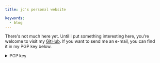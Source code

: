 ```yaml
---
title: jc's personal website

keywords:
  - blog
---
```


There's not much here yet. Until I put something interesting here, you're
welcome to visit my [GitHub](https://github.com/jchristgit). If you want to send
me an e-mail, you can find it in my PGP key below.


<details>
  <summary>PGP key</summary>
```
  -----BEGIN PGP PUBLIC KEY BLOCK-----

  mQINBFsNVqEBEADhR9WtIWIk2b2iAuw7nEhCUqyOyicJOSONSxmePVZM30t4tZ9Z
  VGeDRzxdO0abxxzVDMCZJXDjn6Uen83EEDdAzaXrMBiaMg4ChpPBIQ8c7hEjn3xk
  eM+bLTRlnOLY/QGP+853uu137/pSyEFE2lW4KsdGLqBa2Zd3yr1Cmj4NWuY5YAoM
  5yGSGXwefEnbvx/uXSUVGi7428e4L31SME0k+TQoAPwREqUxUWPEZJ9qru6bahkb
  VFyUGo+WOTovS2Fgldvb9qrCFkBRt72B22kgROawmE1xsuOyJfypfeoS/Ww0fOZp
  wCzVLHuMNbUhuinPZ9zk71FZV5m0yNmFxz/kSl7BHqBauiZiHmyBbrB01edszO6M
  xneRAtBV/CBWdHWvFLYlCNwYv7E4D5mi09eAuW0G98OnO3Qk8GH59wLpeh+pKOcQ
  cyxpUVu74YraCRgKgRcgu3fI7VHLMn8ApR0V1yJuWFUiNAkidKR9qyKIeVzX8BCY
  XaMqT52GZyu/u4XTgRa3hsIfUL0H8NEmWGIHxCrh6zBTsYoWOdB47Oix7P0Af6Xi
  ro1QP3FodqSnc7+k9NtB91WCyCQsT+49g/ghTpatGS8EXboJgsCStQulgxVUlcva
  zIf9vvcN0Rd8KD8ttqh0sguyIBExRh+RlJEloDuScjtAtVKB+ff4lqq5GwARAQAB
  tB1Kb2hhbm5lcyBDaHJpc3QgPGpjQGpjaHJpLnN0PokCVAQTAQoAPgIbAwULCQgH
  AwUVCgkICwUWAgMBAAIeAQIXgBYhBIwF0OmLeRTt69zIzI6OCSgvLhevBQJcK6/o
  BQkCC6dHAAoJEI6OCSgvLhevZDgP/RfN94o7cF9e2IqIjr2FTBF7zbzQfNZpiSFm
  Qd3vwPf4nBXdeRWEiXCGWkaFUp8chWCh8CU+UgeMCrNxZIsr7g4x3khEwMKNbmQf
  NcGXYlGhsXQXDvRKqDe29vk+td0fa3L34flyNN77ous1PS356Yk5graCArs0eg1A
  hZuJiu4EbM/JQj0IHLmH86OFUuW8svsv737U0yxYJwhyg3/O4rLkatAhvco7BQg7
  sCoPztFK9dSJaaJO/bpnpxvfuIl7z73zL5jqpg3jrpDfbY9yRxfP9jzXU3qhQgYe
  DX2PnSaBcmxBCyONhFLqUYiupf0FCQaV2Buf2J3ox5qtBBUHKiRknNMUdK5NlE/z
  21tR7+FXbwsodqDDLkruOUFf1pUHZd10f2DtRfXfjxixnKW7EsRhd0axI6KYB0A9
  vGx+vYs2ZUvcZ8A98Z1jidrMoC0yDpgy9kVEnFbdBSuMXmH9Wce4utdUtIRFv1CT
  ShYwzCeZyxOxgSRcMQPNl5V6vHenDJMzkBtgcR4RrHqk04CsUG+v6RzokWSldDVo
  MHD3JjVEmm9gvPb3vH3eEByCYx8dQJhvsvrauWr3l3MUNXBtfo0M79rJ5UztzGm4
  svii0XInk4dTlBbe7bAYQY4o0VwqbjNXQtEEEfU2tGOOYE/KwkRygoQbp+b4itWs
  7azA7aOYuQINBFsNVqEBEAD3PwHQu9GiVgJVGYAavYIldTLxQEFKWXRIzvMKFpLK
  yZQdlI/3uIZBVhAkqS64RjdVwCxAIq6vOw5z7KuLRi2XaWZVjyb891ofOkvopQqL
  IQK3U7JpdATHvdu4mDW7o70zZB0J+JBImoZjZ0Yb/pS/E07+ccVOq/VaEXMAr2Kr
  e+aCJIIQbIMtLA32VolXlO665hPTDayNgSjwEglDml2mFa5KChLsucub3JFg6DDx
  IfXEzNg18WqSSjhntTEV9jmEJcrNfQylH9ch3boBPvtNCDOw3lo/e7XyvcUPb5xs
  tWdoWYYlsPwFks6ntIejuDt7rbBVCtxu06prdWC1nsUVZDo6DP9fy/x3XIqeC0o0
  KDf1D5qf3+9CWV/7a2f2z3VElqJj+5LNhuJ+aEU/j02zQJswGa2W1xQq1slbUMc3
  uXe859UG6reYNASlw7QLlHzl7JtuP5Ya0CDD+LuaupTqcQTLfm5Sf0Azpk3qKNNa
  rDVzo3pEqVhu+l/IcmCLnqr4N7Zcm0kYmtD4ToQb3kQMFiLtIA0nbEYvAhEAUvaV
  MpjUytEiaIJEEVTSkpGKloaZDE5GP00fKNG2eqcNH0FRAe6tsZyrLHNNCI/BHe83
  UCtRHAIcZyzjbf5mC3cl4AuD7VkXksQY0oAJ/0FuA+QYcFUqS4HjMFIg8u4bZe1O
  UwARAQABiQI8BBgBCgAmAhsMFiEEjAXQ6Yt5FO3r3MjMjo4JKC8uF68FAlwrr/AF
  CQILp08ACgkQjo4JKC8uF6/x+A/+K+mXJEXkq2Sia1DIV6pWV9k8w/rKN8n3itSv
  3bUu2DtVoopySzuCQkH8W9bu4EZGsmsLtQLwdR9KXNp+XIK3UgXExX+OSzbxDgU0
  U+y3Lpm35R1d8aVFxKMmeM4IzXYwc6LL3lfU8uIRJKGmH+t4QU5oQIeN6BcSflaj
  xshU9zVAQOscLAMNm3mr+kMNg3N7HaKUGVQXy711GvWT/ns2Jv4FNUDQyxRVKZ4o
  mPoX8uGDpPlDww1OgdG9YJT4x9iZC8GDZ01zcTw4WmogEDBIMHDRKO1l6oO1nMdn
  yuOPPmoHLeDDauRC+7Zh2LyIBmMiI+0z5NHSfY4jELo8JsTJ91LsbFtz+fNE3elV
  JB7dTxr/TJnGG/ZatmaJqXF6mA88R+8PW1CIK81DH+Hrvn2xgXMRtKA0pqyGFxM+
  NmtPlAbpF0+QW+7uo/U/w/TTZm9FSS/v8tkE57YKaCM9hur5gvZMmUh0tT1rDgU7
  nZz5MwRLjYLPKky1YJB9It/gbWkKJ8mDC3nPXwAphks4uT3msROEIakd69W3GfKj
  lF1EVdGqtcwQZ6Khxxk3M1vknaWsIFWrXt3WGI51TeH/G/u4iMITJjJHrueLHnan
  /EJinLcIM3kA/BSvTuxPl/a9z7gIJs3VN6Gmi7xZ2+TDCDxssOrE0//YPptsBLR4
  dcp2LRE=
  =/+Bz
  -----END PGP PUBLIC KEY BLOCK-----
```
</details>

## Blog posts
- [**Automatically secure NGINX with Let's Encrypt and
  Ansible**](blog/automatically-secure-nginx-with-letsencrypt-and-ansible.html)
  (5th July 2019)
- [**A new blog using pandoc and
  make**](blog/a-new-blog-using-pandoc-and-make.html) (6th June 2019)

<!-- vim: set foldmethod=manual textwidth=80 sw=2 ts=2: -->
